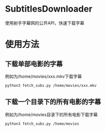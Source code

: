 # SubtitlesDownloader
使用射手字幕网的公开API，快速下载字幕

# 使用方法
## 下载单部电影的字幕
例如为/home/movies/xxx.mkv下载字幕
```sh
python3 fetch_subs.py /home/movies/xxx.mkv
```

## 下载一个目录下的所有电影的字幕
例如为/home/movies目录下的所有电影下载字幕
```sh
python3 fetch_subs.py /home/movies
```
